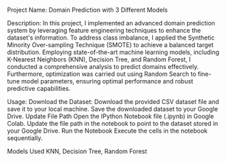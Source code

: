 Project Name:
Domain Prediction with 3 Different Models

Description:
In this project, I implemented an advanced domain prediction system by leveraging feature engineering techniques to enhance the dataset's information. To address class imbalance, I applied the Synthetic Minority Over-sampling Technique (SMOTE) to achieve a balanced target distribution. Employing state-of-the-art machine learning models, including K-Nearest Neighbors (KNN), Decision Tree, and Random Forest, I conducted a comprehensive analysis to predict domains effectively. Furthermore, optimization was carried out using Random Search to fine-tune model parameters, ensuring optimal performance and robust predictive capabilities.


Usage:
Download the Dataset:
Download the provided CSV dataset file and save it to your local machine.
Save the downloaded dataset to your Google Drive.
Update File Path
Open the IPython Notebook file (.ipynb) in Google Colab.
Update the file path in the notebook to point to the dataset stored in your Google Drive.
Run the Notebook
Execute the cells in the notebook sequentially.


Models Used
KNN, Decision Tree, Random Forest

